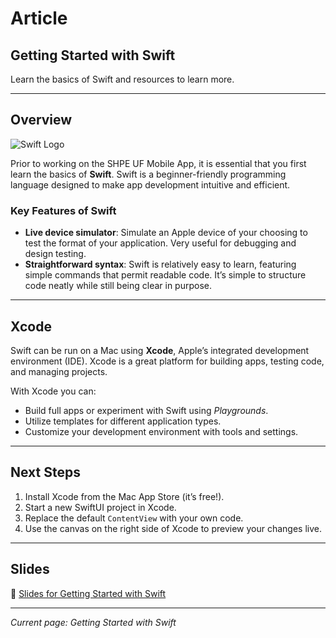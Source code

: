 # Article  
## Getting Started with Swift  

Learn the basics of Swift and resources to learn more.  

---

## Overview  
![Swift Logo](https://upload.wikimedia.org/wikipedia/commons/9/9d/Swift_logo.svg)  

Prior to working on the SHPE UF Mobile App, it is essential that you first learn the basics of **Swift**. Swift is a beginner-friendly programming language designed to make app development intuitive and efficient.  

### Key Features of Swift  
- **Live device simulator**: Simulate an Apple device of your choosing to test the format of your application. Very useful for debugging and design testing.  
- **Straightforward syntax**: Swift is relatively easy to learn, featuring simple commands that permit readable code. It’s simple to structure code neatly while still being clear in purpose.  

---

## Xcode  
Swift can be run on a Mac using **Xcode**, Apple’s integrated development environment (IDE). Xcode is a great platform for building apps, testing code, and managing projects.  

With Xcode you can:  
- Build full apps or experiment with Swift using *Playgrounds*.  
- Utilize templates for different application types.  
- Customize your development environment with tools and settings.  

---

## Next Steps  
1. Install Xcode from the Mac App Store (it’s free!).  
2. Start a new SwiftUI project in Xcode.  
3. Replace the default `ContentView` with your own code.  
4. Use the canvas on the right side of Xcode to preview your changes live.  

---

## Slides  
📑 [Slides for Getting Started with Swift](https://docs.google.com/presentation/d/1tq-KyPc0xGsRWh7Y6iWnuSFYqsnIrbpoQAzd3NCMd2Y/edit#slide=id.g2b7731de87b_0_23)  

---

*Current page: Getting Started with Swift*  
